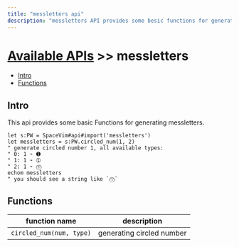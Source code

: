 ```yaml
---
title: "messletters api"
description: "messletters API provides some besic functions for generating messletters"
---
```


# [Available APIs](../) >> messletters

<!-- vim-markdown-toc GFM -->

- [Intro](#intro)
- [Functions](#functions)

<!-- vim-markdown-toc -->

## Intro

This api provides some basic Functions for generating messletters.

```vim
let s:PW = SpaceVim#api#import('messletters')
let messletters = s:PW.circled_num(1, 2)
" generate circled number 1, all available types:
" 0: 1 ➛ ➊ 
" 1: 1 ➛ ➀
" 2: 1 ➛ ⓵
echom messletters
" you should see a string like `⓵`
```

## Functions

| function name            | description               |
| ------------------------ | ------------------------- |
| `circled_num(num, type)` | generating circled number |
